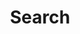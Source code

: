 ---
description: "Search the site."
layout: "paige/search"
paige:
  feed:
    hide_page: true
  search:
    hide_page: true
title: "Search"
---